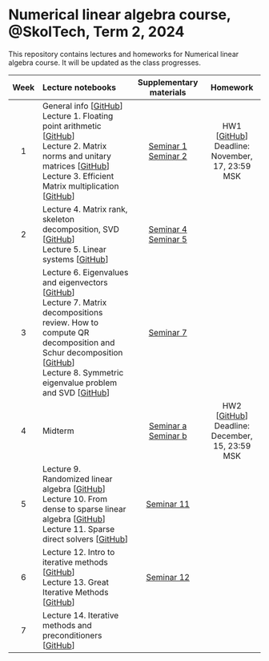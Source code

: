 # Numerical linear algebra course, @SkolTech, Term 2, 2024

This repository contains lectures and homeworks for Numerical linear algebra course. It will be updated as the class progresses.


| Week | Lecture notebooks | Supplementary materials | Homework |
|:------:|:----------|:----------:|:----------:|
|1| General info [[GitHub](lectures/general_info/general_info.ipynb)] <br> Lecture 1. Floating point arithmetic [[GitHub](./lectures/lecture-1/lecture-1.ipynb)] <br> Lecture 2. Matrix norms and unitary matrices [[GitHub](./lectures/lecture-2/lecture-2.ipynb)] <br> Lecture 3. Efficient  Matrix multiplication [[GitHub](./lectures/lecture-3/lecture-3.ipynb)] | [Seminar 1](./seminars/seminar-1/seminar-1.ipynb) <br> [Seminar 2](./seminars/seminar-2/seminar-2.ipynb) | HW1 [[GitHub](./assignments/hw1/HW-1.ipynb)] <br> Deadline: November, 17, 23:59 MSK |
|2| Lecture 4. Matrix rank, skeleton decomposition, SVD [[GitHub](./lectures/lecture-4/lecture-4.ipynb)] <br> Lecture 5. Linear systems [[GitHub](lectures/lecture-5/lecture-5.ipynb)] |[Seminar 4](./seminars/seminar-4/seminar-4.ipynb) <br> [Seminar 5](./seminars/seminar-5/Seminar-5.ipynb) | |
|3| Lecture 6. Eigenvalues and eigenvectors [[GitHub](./lectures/lecture-6/lecture-6.ipynb)] <br> Lecture 7. Matrix decompositions review. How to compute QR decomposition and Schur decomposition [[GitHub](lectures/lecture-7/lecture-7.ipynb)] <br> Lecture 8. Symmetric eigenvalue problem and SVD [[GitHub](lectures/lecture-8/lecture-8.ipynb)] | [Seminar 7](./seminars/seminar-7/seminar-7.ipynb) | |
|4| Midterm | [Seminar a](./seminars/midterm_preparations/1-3.pdf) <br> [Seminar b](./seminars/midterm_preparations/nla_flex.pdf) | HW2 [[GitHub](./assignments/hw2/HW-2.ipynb)] <br> Deadline: December, 15, 23:59 MSK |
|5| Lecture 9. Randomized linear algebra [[GitHub](lectures/lecture-9/lecture-9.ipynb)] <br> Lecture 10. From dense to sparse linear algebra [[GitHub](lectures/lecture-10/lecture-10.ipynb)] <br> Lecture 11. Sparse direct solvers [[GitHub](lectures/lecture-11/lecture-11.ipynb)] | [Seminar 11](./seminars/seminar-11/seminar-11.ipynb) | |
|6| Lecture 12. Intro to iterative methods [[GitHub](lectures/lecture-12/lecture-12.ipynb)] <br> Lecture 13. Great Iterative Methods [[GitHub](lectures/lecture-13/lecture-13.ipynb)] |  [Seminar 12](./seminars/seminar-12/iterative_methods.pdf) | |
|7| Lecture 14. Iterative methods and preconditioners [[GitHub](lectures/lecture-14/lecture-14.ipynb)] |  | |
